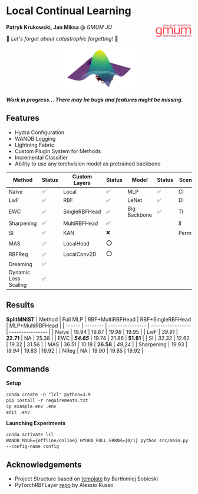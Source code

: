 # Local Continual Learning
<p align="right"><img style="float: right;" src="gmum.png" alt="logo" width="100"/></p>

**Patryk Krukowski, Jan Miksa** @ *GMUM JU*

🚀 *Let's forget about catastrophic forgetting!* 🚀

<p align="center"><img src="rbf.png" alt="rbf" width="200"/></p>

***Work in progress... There may be bugs and features might be missing.***

## Features
- Hydra Configuration
- WANDB Logging
- Lightning Fabric
- Custom Plugin System for Methods
- Incremental Classifier
- Ability to use any torchvision model as pretrained backbone

| Method | Status | Custom Layers | Status | Model | Status | Scenario | Status | Dataset | Status |
| ------ | -- | ------ | -- | ------ | -- | ------ | -- | ------ | -- |
| Naive | ✅ | Local | ✅ | MLP | ✅ | CI | ✅ | MNIST | ✅ |
| LwF | ✅ | RBF | ✅ | LeNet | ✅ | DI | ✅ | ImageNet | ✅ |
| EWC | ✅ | SingleRBFHead | ✅ | Big Backbone | ✅ | TI | ✅ | CIFAR100 | ✅ |
| Sharpening | ✅ | MultiRBFHead | ✅ | | | II | ✅ | TinyImageNet | ✅ |
| SI | ✅ | KAN | ❌ | | | Permuted | ⭕️ | SVHN | ✅ |
| MAS | ✅ | LocalHead | ⭕️ | | | | | CIFAR-10 | ✅ |
| RBFReg | ✅ | LocalConv2D | ⭕️ | | | | | FMNIST | ✅ |
| Dreaming | ✅ |
| Dynamic Loss Scaling | ✅ |

## Results
**SplitMNIST**
| Method | Full MLP | RBF+MultiRBFHead | RBF+SingleRBFHead | MLP+MultiRBFHead |
| ------ | -------- | ---------------- | ----------------- | ---------------- |
| Naive | 19.94 | 19.87 | *19.98* | 19.95 |
| LwF | *39.91* | **22.71** | NA | 25.38 |
| EWC | ***54.65*** | 19.74 | 21.86 | **51.81** |
| SI | *32.32* | 12.62 | 19.32 | 31.56 |
| MAS | 36.51 | 10.18 | **26.58** | *49.24* |
| Sharpening | 19.93 | *19.94* | 19.83 | 19.92 |
| NReg | NA | 19.90 | 19.85 | 19.92 |

## Commands
**Setup**
```
conda create -n "lcl" python=3.9
pip install -r requirements.txt
cp example.env .env
edit .env
```

**Launching Experiments**
```
conda activate lcl
WANDB_MODE={offline/online} HYDRA_FULL_ERROR={0/1} python src/main.py --config-name config 
```

## Acknowledgements
- Project Structure based on [template](https://github.com/sobieskibj/templates/tree/master) by Bartłomiej Sobieski
- PyTorchRBFLayer [repo](https://github.com/rssalessio/PytorchRBFLayer) by Alessio Russo
